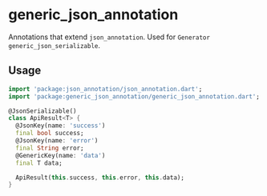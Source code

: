 # generic_json_annotation

 Annotations that extend `json_annotation`. Used for `Generator` `generic_json_serializable`.

## Usage

```dart
import 'package:json_annotation/json_annotation.dart';
import 'package:generic_json_annotation/generic_json_annotation.dart';

@JsonSerializable()
class ApiResult<T> {
  @JsonKey(name: 'success')
  final bool success;
  @JsonKey(name: 'error')
  final String error;
  @GenericKey(name: 'data')
  final T data;

  ApiResult(this.success, this.error, this.data);
}
```